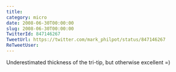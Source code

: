 ```yaml
---
title: 
category: micro
date: 2008-06-30T00:00:00
slug: 2008-06-30T00:00:00
TwitterId: 847146267
TweetUrl: https://twitter.com/mark_philpot/status/847146267
ReTweetUser: 
---
```


Underestimated thickness of the tri-tip, but otherwise excellent =)